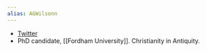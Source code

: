```yaml
---
alias: AGWilsonn
---
```


- [Twitter](https://twitter.com/AGWilsonn)
- PhD candidate, [[Fordham University]]. Christianity in Antiquity.